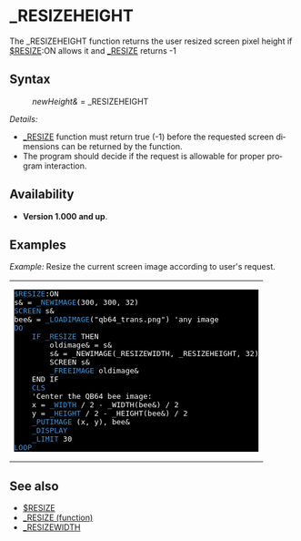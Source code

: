 <style>pre.codeide, pre.outputfixed, .outputcrt0 { background-color: #000 !important; color: #FFF !important; }</style><!DOCTYPE html>
<html class="client-nojs" dir="ltr" lang="en">
<head>
<title>_RESIZEHEIGHT - QB64 Phoenix Edition Wiki</title>
</head>
<body class="mediawiki ltr sitedir-ltr mw-hide-empty-elt ns-0 ns-subject page-RESIZEHEIGHT rootpage-RESIZEHEIGHT skin-vector action-view skin-vector-legacy vector-feature-language-in-header-enabled vector-feature-language-in-main-page-header-disabled vector-feature-language-alert-in-sidebar-disabled vector-feature-sticky-header-disabled vector-feature-sticky-header-edit-disabled vector-feature-table-of-contents-disabled vector-feature-visual-enhancement-next-disabled">
<div class="mw-body" id="content" role="main">
<a id="top"></a>
<h1 class="firstHeading mw-first-heading" id="firstHeading">_RESIZEHEIGHT</h1>
<div class="vector-body" id="bodyContent">
<div class="mw-body-content mw-content-ltr" dir="ltr" id="mw-content-text" lang="en"><div class="mw-parser-output"><p>The <a class="mw-selflink selflink">_RESIZEHEIGHT</a> function returns the user resized screen pixel height if <a href="$RESIZE" title="$RESIZE">$RESIZE</a>:ON allows it and <a href="RESIZE_(function)" title="RESIZE (function)">_RESIZE</a> returns -1
</p>
<h2><span class="mw-headline" id="Syntax">Syntax</span></h2>
<dl><dd><i>newHeight&amp;</i> = <a class="mw-selflink selflink">_RESIZEHEIGHT</a></dd></dl>
<p>
<i>Details:</i>
</p>
<ul><li><a href="RESIZE_(function)" title="RESIZE (function)">_RESIZE</a> function must return true (-1) before the requested screen dimensions can be returned by the function.</li>
<li>The program should decide if the request is allowable for proper program interaction.</li></ul>
<p>
</p>
<h2><span class="mw-headline" id="Availability">Availability</span></h2>
<ul><li><b>Version 1.000 and up</b>.</li></ul>
<p>
</p>
<h2><span class="mw-headline" id="Examples">Examples</span></h2>
<p><i>Example:</i> Resize the current screen image according to user's request.
</p>
<table cellpadding="15px" width="100%">
<tbody><tr>
<td><pre class="codeide"><a href="$RESIZE" title="$RESIZE"><span style="color:#4593D8;">$RESIZE</span></a>:ON
s&amp; = <a href="NEWIMAGE" title="NEWIMAGE"><span style="color:#4593D8;">_NEWIMAGE</span></a>(300, 300, 32)
<a href="SCREEN" title="SCREEN"><span style="color:#4593D8;">SCREEN</span></a> s&amp;
bee&amp; = <a href="LOADIMAGE" title="LOADIMAGE"><span style="color:#4593D8;">_LOADIMAGE</span></a>("qb64_trans.png") 'any image
<a class="mw-redirect" href="DO" title="DO"><span style="color:#4593D8;">DO</span></a>
    <a class="mw-redirect" href="IF" title="IF"><span style="color:#4593D8;">IF</span></a> <a href="RESIZE_(function)" title="RESIZE (function)"><span style="color:#4593D8;">_RESIZE</span></a> THEN
        oldimage&amp; = s&amp;
        s&amp; = _NEWIMAGE(_RESIZEWIDTH, _RESIZEHEIGHT, 32)
        SCREEN s&amp;
        <a href="FREEIMAGE" title="FREEIMAGE"><span style="color:#4593D8;">_FREEIMAGE</span></a> oldimage&amp;
    END IF
    <a href="CLS" title="CLS"><span style="color:#4593D8;">CLS</span></a>
    'Center the QB64 bee image:
    x = <a href="WIDTH_(function)" title="WIDTH (function)"><span style="color:#4593D8;">_WIDTH</span></a> / 2 - _WIDTH(bee&amp;) / 2
    y = <a href="HEIGHT" title="HEIGHT"><span style="color:#4593D8;">_HEIGHT</span></a> / 2 - _HEIGHT(bee&amp;) / 2
    <a href="PUTIMAGE" title="PUTIMAGE"><span style="color:#4593D8;">_PUTIMAGE</span></a> (x, y), bee&amp;
    <a href="DISPLAY" title="DISPLAY"><span style="color:#4593D8;">_DISPLAY</span></a>
    <a href="LIMIT" title="LIMIT"><span style="color:#4593D8;">_LIMIT</span></a> 30
<a href="LOOP" title="LOOP"><span style="color:#4593D8;">LOOP</span></a>
</pre>
</td></tr></tbody></table>
<p>
</p>
<h2><span class="mw-headline" id="See_also">See also</span></h2>
<ul><li><a href="$RESIZE" title="$RESIZE">$RESIZE</a></li>
<li><a href="RESIZE_(function)" title="RESIZE (function)">_RESIZE (function)</a></li>
<li><a href="RESIZEWIDTH" title="RESIZEWIDTH">_RESIZEWIDTH</a></li></ul>
<p>
</p>
<!-- 
NewPP limit report
Cached time: 20240715062433
Cache expiry: 86400
Reduced expiry: false
Complications: [show‐toc]
CPU time usage: 0.030 seconds
Real time usage: 0.041 seconds
Preprocessor visited node count: 134/1000000
Post‐expand include size: 1506/2097152 bytes
Template argument size: 232/2097152 bytes
Highest expansion depth: 3/100
Expensive parser function count: 0/100
Unstrip recursion depth: 0/20
Unstrip post‐expand size: 0/5000000 bytes
-->
<!--
Transclusion expansion time report (%,ms,calls,template)
100.00%   22.942      1 -total
 13.19%    3.026     15 Template:Cl
 12.25%    2.810      1 Template:PageSyntax
 11.09%    2.545      2 Template:Parameter
 10.55%    2.421      1 Template:CodeStart
 10.48%    2.404      1 Template:PageAvailability
  9.96%    2.286      1 Template:PageExamples
  8.60%    1.973      1 Template:CodeEnd
  8.51%    1.953      1 Template:PageSeeAlso
  8.38%    1.922      1 Template:PageNavigation
-->
<!-- Saved in parser cache with key qb64pnix_mw19894-mwmb_:pcache:idhash:224-0!canonical and timestamp 20240715062433 and revision id 7173.
 -->
</div>
</div>
</div>
</div>
</body>
</html>